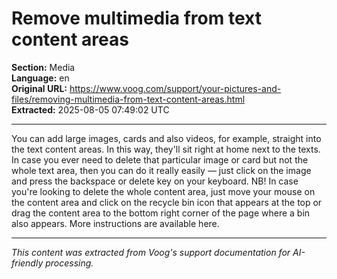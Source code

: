 # Remove multimedia from text content areas

**Section:** Media  
**Language:** en  
**Original URL:** https://www.voog.com/support/your-pictures-and-files/removing-multimedia-from-text-content-areas.html  
**Extracted:** 2025-08-05 07:49:02 UTC

---

You can add large images, cards and also videos, for example, straight into the text content areas. In this way, they'll sit right at home next to the texts. In case you ever need to delete that particular image or card but not the whole text area, then you can do it really easily — just click on the image and press the backspace or delete key on your keyboard.
NB! In case you're looking to delete the whole content area, just move your mouse on the content area and click on the recycle bin icon that appears at the top or drag the content area to the bottom right corner of the page where a bin also appears. More instructions are available here.

---

*This content was extracted from Voog's support documentation for AI-friendly processing.*
